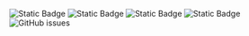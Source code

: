 ![Static Badge](https://img.shields.io/badge/blacklists-60-000000) ![Static Badge](https://img.shields.io/badge/blacklisted-3150179-cc0000) ![Static Badge](https://img.shields.io/badge/whitelisted-2244-00CC00) ![Static Badge](https://img.shields.io/badge/streaming_blacklist-28107-000000) ![GitHub issues](https://img.shields.io/github/issues/fabriziosalmi/blacklists)

